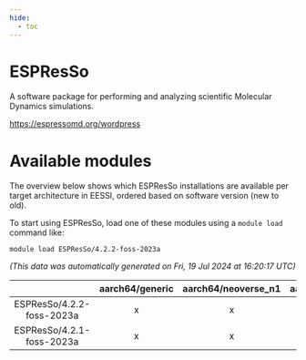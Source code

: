 ```yaml
---
hide:
  - toc
---
```


ESPResSo
========


A software package for performing and analyzing scientific Molecular Dynamics simulations.

https://espressomd.org/wordpress
# Available modules


The overview below shows which ESPResSo installations are available per target architecture in EESSI, ordered based on software version (new to old).

To start using ESPResSo, load one of these modules using a `module load` command like:

```shell
module load ESPResSo/4.2.2-foss-2023a
```

*(This data was automatically generated on Fri, 19 Jul 2024 at 16:20:17 UTC)*  

| |aarch64/generic|aarch64/neoverse_n1|aarch64/neoverse_v1|x86_64/generic|x86_64/amd/zen2|x86_64/amd/zen3|x86_64/intel/haswell|x86_64/intel/skylake_avx512|
| :---: | :---: | :---: | :---: | :---: | :---: | :---: | :---: | :---: |
|ESPResSo/4.2.2-foss-2023a|x|x|x|x|x|x|x|x|
|ESPResSo/4.2.1-foss-2023a|x|x|x|x|x|x|x|x|
